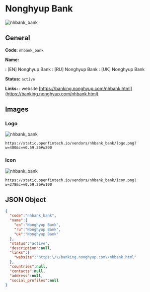 
# Nonghyup Bank 
![nhbank_bank](https://static.openfintech.io/vendors/nhbank_bank/logo.png?w=400&c=v0.59.26#w200)  

## General 
 
**Code:** `nhbank_bank` 
 
**Name:** 
 
:	[EN] Nonghyup Bank 
:	[RU] Nonghyup Bank 
:	[UK] Nonghyup Bank 
 
**Status:** `active` 
 
**Links:** 
: website [https://banking.nonghyup.com/nhbank.html](https://banking.nonghyup.com/nhbank.html) 
 

## Images 

### Logo 
 
![nhbank_bank](https://static.openfintech.io/vendors/nhbank_bank/logo.png?w=400&c=v0.59.26#w200)  

```
https://static.openfintech.io/vendors/nhbank_bank/logo.png?w=400&c=v0.59.26#w200
```  

### Icon 
 
![nhbank_bank](https://static.openfintech.io/vendors/nhbank_bank/icon.png?w=278&c=v0.59.26#w100)  

```
https://static.openfintech.io/vendors/nhbank_bank/icon.png?w=278&c=v0.59.26#w100
```  

## JSON Object 

```json
{
  "code":"nhbank_bank",
  "name":{
    "en":"Nonghyup Bank",
    "ru":"Nonghyup Bank",
    "uk":"Nonghyup Bank"
  },
  "status":"active",
  "description":null,
  "links":{
    "website":"https:\/\/banking.nonghyup.com\/nhbank.html"
  },
  "countries":null,
  "contacts":null,
  "address":null,
  "social_profiles":null
}
```  
